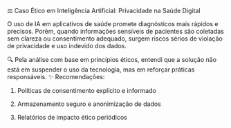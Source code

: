 ⚖️ Caso Ético em Inteligência Artificial: Privacidade na Saúde Digital

O uso de IA em aplicativos de saúde promete diagnósticos mais rápidos e precisos. Porém, quando informações sensíveis de pacientes são coletadas sem clareza ou consentimento adequado, surgem riscos sérios de violação de privacidade e uso indevido dos dados.

🔍 Pela análise com base em princípios éticos, entendi que a solução não está em suspender o uso da tecnologia, mas em reforçar práticas responsáveis.
✨ Recomendações:

1. Políticas de consentimento explícito e informado

2. Armazenamento seguro e anonimização de dados

3. Relatórios de impacto ético periódicos
